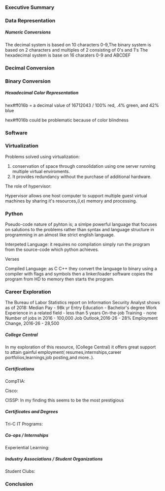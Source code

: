 
### Executive Summary 
### Data Representation
##### Numeric Conversions

The decimal system is based on 10 characters 0-9,The binary system is based on 2 characters and multiples of 2 consisting of 0's and 1's The hexadecimal system is base on 16 charaters 0-9 and ABCDEF

### Decimal Conversion

### Binary Conversion


##### Hexadecimal Color Representation

hex#ff016b = a decimal value of 16712043 / 100% red, .4% green, and 42% blue

hex#ff016b could be problematic because of color blindness

### Software

### Virtualization

Problems solved using virtualization:

1) conservation of space through consolidation using one server running multiple virtual enviroments.
2) It provides redundancy without the purchase of additional hardware.

The role of hypervisor:

Hypervisor allows one host computer to support multiple guest virtual machines by  sharing it's resources,(i,e) memory and processing.


### Python

Pseudo-code nature of pyhton is; a simlpe powerful language that focuses on salutions to the problems rather than syntax and language structure in programming in an almost like strict english language.

Interpeted Language:
it requires no compilation simply run the program from the source-code which python achieves.

Verses

Compiled Language:
as C C++ they convert the language to binary using a compiler with flags and symbols then a linker/loader software copies the program from HD to memory then starts the program.

### Career Exploration

The Bureau of Labor Statistics report on Information Security Analyst shows as of 2018:
Median Pay - 98k yr
Entry Education - Bachelor's degree
Work Experience in a related field - less than 5 years
On-the-job Training - none
Number of jobs in 2016 - 100,000
Job Outlook,2016-26 - 28% 
Employment Change, 2016-26 - 28,500

##### College Central

In my exploration of this resource, (College Central) it offers great support to attain gainful employment( resumes,internships,career portfolios,learnings,job posting,and more..).

##### Certifications

CompTIA:

Cisco:

CISSP:
In my finding this seems to be the most prestigious


##### Certificates and Degrees

Tri-C IT Programs:
##### Co-ops / Internships
Experiential Learning:
##### Industry Associations / Student Organizations
Student Clubs:

### Conclusion

